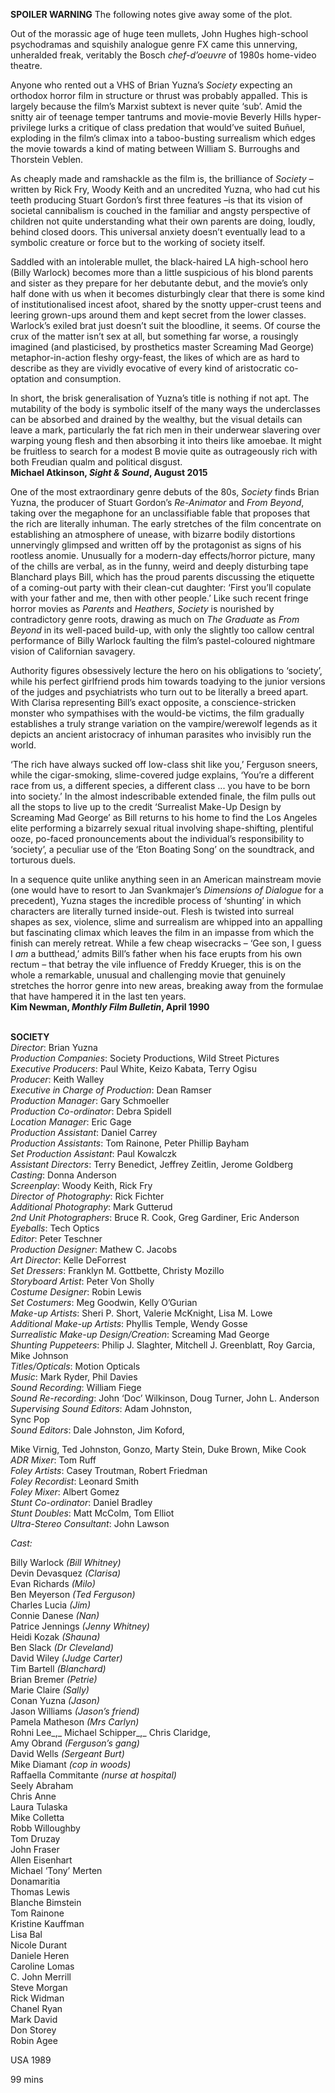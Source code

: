 

**SPOILER WARNING** The following notes give away some of the plot.

Out of the morassic age of huge teen mullets, John Hughes high-school psychodramas and squishily analogue genre FX came this unnerving, unheralded freak, veritably the Bosch _chef-d’oeuvre_ of 1980s home-video theatre.

Anyone who rented out a VHS of Brian Yuzna’s _Society_ expecting an orthodox horror film in structure or thrust was probably appalled. This is largely because the film’s Marxist subtext is never quite ‘sub’. Amid the snitty air of teenage temper tantrums and movie-movie Beverly Hills hyper-privilege lurks a critique of class predation that would’ve suited Buñuel, exploding in the film’s climax into a taboo-busting surrealism which edges the movie towards a kind of mating between William S. Burroughs and Thorstein Veblen.

As cheaply made and ramshackle as the film is, the brilliance of _Society_ – written by Rick Fry, Woody Keith and an uncredited Yuzna, who had cut his teeth producing Stuart Gordon’s first three features –is that its vision of societal cannibalism is couched in the familiar and angsty perspective of children not quite understanding what their own parents are doing, loudly, behind closed doors. This universal anxiety doesn’t eventually lead to a symbolic creature or force but to the working of society itself.

Saddled with an intolerable mullet, the black-haired LA high-school hero (Billy Warlock) becomes more than a little suspicious of his blond parents and sister as they prepare for her debutante debut, and the movie’s only half done with us when it becomes disturbingly clear that there is some kind of institutionalised incest afoot, shared by the snotty upper-crust teens and leering grown-ups around them and kept secret from the lower classes. Warlock’s exiled brat just doesn’t suit the bloodline, it seems. Of course the crux of the matter isn’t sex at all, but something far worse, a rousingly imagined (and plasticised, by prosthetics master Screaming Mad George) metaphor-in-action fleshy orgy-feast, the likes of which are as hard to describe as they are vividly evocative of every kind of aristocratic co-optation and consumption.

In short, the brisk generalisation of Yuzna’s title is nothing if not apt. The mutability of the body is symbolic itself of the many ways the underclasses can be absorbed and drained by the wealthy, but the visual details can leave a mark, particularly the fat rich men in their underwear slavering over warping young flesh and then absorbing it into theirs like amoebae. It might be fruitless to search for a modest B movie quite as outrageously rich with both Freudian qualm and political disgust.  
**Michael Atkinson, _Sight & Sound_, August 2015**

One of the most extraordinary genre debuts of the 80s, _Society_ finds Brian Yuzna, the producer of Stuart Gordon’s _Re-Animator_ and _From Beyond_, taking over the megaphone for an unclassifiable fable that proposes that the rich are literally inhuman. The early stretches of the film concentrate on establishing an atmosphere of unease, with bizarre bodily distortions unnervingly glimpsed and written off by the protagonist as signs of his rootless anomie. Unusually for a modern-day effects/horror picture, many of the chills are verbal, as in the funny, weird and deeply disturbing tape Blanchard plays Bill, which has the proud parents discussing the etiquette of a coming-out party with their clean-cut daughter: ‘First you’ll copulate with your father and me, then with other people.’ Like such recent fringe horror movies as _Parents_ and _Heathers_, _Society_ is nourished by contradictory genre roots, drawing as much on  _The Graduate_ as _From Beyond_ in its well-paced build-up, with only the slightly too callow central performance of Billy Warlock faulting the film’s pastel-coloured nightmare vision of Californian savagery.

Authority figures obsessively lecture the hero on his obligations to ‘society’, while his perfect girlfriend prods him towards toadying to the junior versions of the judges and psychiatrists who turn out to be literally a breed apart. With Clarisa representing Bill’s exact opposite, a conscience-stricken monster who sympathises with the would-be victims, the film gradually establishes a truly strange variation on the vampire/werewolf legends as it depicts an ancient aristocracy of inhuman parasites who invisibly run the world.

‘The rich have always sucked off low-class shit like you,’ Ferguson sneers, while the cigar-smoking, slime-covered judge explains, ‘You’re a different race from us, a different species, a different class ... you have to be born into society.’ In the almost indescribable extended finale, the film pulls out all the stops to live up to the credit ‘Surrealist Make-Up Design by Screaming Mad George’ as Bill returns to his home to find the Los Angeles elite performing a bizarrely sexual ritual involving shape-shifting, plentiful ooze, po-faced pronouncements about the individual’s responsibility to ‘society’, a peculiar use of the ‘Eton Boating Song’ on the soundtrack, and torturous duels.

In a sequence quite unlike anything seen in an American mainstream movie (one would have to resort to Jan Svankmajer’s _Dimensions of Dialogue_ for a precedent), Yuzna stages the incredible process of ‘shunting’ in which characters are literally turned inside-out. Flesh is twisted into surreal shapes as sex, violence, slime and surrealism are whipped into an appalling but fascinating climax which leaves the film in an impasse from which the finish can merely retreat. While a few cheap wisecracks – ‘Gee son, I guess I _am_ a butthead,’ admits Bill’s father when his face erupts from his own rectum – that betray the vile influence of Freddy Krueger, this is on the whole a remarkable, unusual and challenging movie that genuinely stretches the horror genre into new areas, breaking away from the formulae that have hampered it in the last ten years.  
**Kim Newman, _Monthly Film Bulletin_, April 1990**
<br><br>

**SOCIETY**  
_Director_: Brian Yuzna  
_Production Companies_: Society Productions, Wild Street Pictures  
_Executive Producers_: Paul White, Keizo Kabata, Terry Ogisu  
_Producer_: Keith Walley  
_Executive in Charge of Production_: Dean Ramser  
_Production Manager_: Gary Schmoeller  
_Production Co-ordinator_: Debra Spidell  
_Location Manager_: Eric Gage  
_Production Assistant_: Daniel Carrey  
_Production Assistants_: Tom Rainone, Peter Phillip Bayham  
_Set Production Assistant_: Paul Kowalczk  
_Assistant Directors_: Terry Benedict,  Jeffrey Zeitlin, Jerome Goldberg  
_Casting_: Donna Anderson  
_Screenplay_: Woody Keith, Rick Fry  
_Director of Photography_: Rick Fichter  
_Additional Photography_: Mark Gutterud  
_2nd Unit Photographers_: Bruce R. Cook,  Greg Gardiner, Eric Anderson  
_Eyeballs_: Tech Optics  
_Editor_: Peter Teschner  
_Production Designer_: Mathew C. Jacobs  
_Art Director_: Kelle DeForrest  
_Set Dressers_: Franklyn M. Gottbette, Christy Mozillo  
_Storyboard Artist_: Peter Von Sholly  
_Costume Designer_: Robin Lewis  
_Set Costumers_: Meg Goodwin, Kelly O’Gurian  
_Make-up Artists_: Sheri P. Short,  Valerie McKnight, Lisa M. Lowe  
_Additional Make-up Artists_: Phyllis Temple, Wendy Gosse  
_Surrealistic Make-up Design/Creation_:  Screaming Mad George  
_Shunting Puppeteers_: Philip J. Slaghter,  Mitchell J. Greenblatt, Roy Garcia, Mike Johnson  
_Titles/Opticals_: Motion Opticals  
_Music_: Mark Ryder, Phil Davies  
_Sound Recording_: William Fiege  
_Sound Re-recording_: John ‘Doc’ Wilkinson,  Doug Turner, John L. Anderson  
_Supervising Sound Editors_: Adam Johnston,  
Sync Pop  
_Sound Editors_: Dale Johnston, Jim Koford,

Mike Virnig, Ted Johnston, Gonzo, Marty Stein, Duke Brown, Mike Cook  
_ADR Mixer_: Tom Ruff  
_Foley Artists_: Casey Troutman, Robert Friedman  
_Foley Recordist_: Leonard Smith  
_Foley Mixer_: Albert Gomez  
_Stunt Co-ordinator_: Daniel Bradley  
_Stunt Doubles_: Matt McColm, Tom Elliot  
_Ultra-Stereo Consultant_: John Lawson

_Cast:_

Billy Warlock  _(Bill Whitney)_  
Devin Devasquez  _(Clarisa)_  
Evan Richards  _(Milo)_  
Ben Meyerson  _(Ted Ferguson)_  
Charles Lucia  _(Jim)_  
Connie Danese  _(Nan)_  
Patrice Jennings  _(Jenny Whitney)_  
Heidi Kozak  _(Shauna)_  
Ben Slack  _(Dr Cleveland)_  
David Wiley  _(Judge Carter)_  
Tim Bartell  _(Blanchard)_  
Brian Bremer  _(Petrie)_  
Marie Claire  _(Sally)_  
Conan Yuzna  _(Jason)_  
Jason Williams  _(Jason’s friend)_  
Pamela Matheson  _(Mrs Carlyn)_  
Rohni Lee_,_ Michael Schipper_,_ Chris Claridge,  
Amy Obrand  _(Ferguson’s gang)_  
David Wells  _(Sergeant Burt)_  
Mike Diamant  _(cop in woods)_  
Raffaella Commitante  _(nurse at hospital)_  
Seely Abraham  
Chris Anne  
Laura Tulaska  
Mike Colletta  
Robb Willoughby  
Tom Druzay  
John Fraser  
Allen Eisenhart  
Michael ‘Tony’ Merten  
Donamaritia  
Thomas Lewis  
Blanche Bimstein  
Tom Rainone  
Kristine Kauffman  
Lisa Bal  
Nicole Durant  
Daniele Heren  
Caroline Lomas  
C. John Merrill  
Steve Morgan  
Rick Widman  
Chanel Ryan  
Mark David  
Don Storey  
Robin Agee

USA 1989

99 mins
<!--stackedit_data:
eyJoaXN0b3J5IjpbMTE4NjkyMjI4NF19
-->